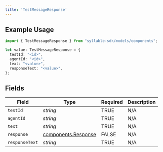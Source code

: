 ```yaml
---
title: 'TestMessageResponse'
---
```


## Example Usage

```typescript
import { TestMessageResponse } from "syllable-sdk/models/components";

let value: TestMessageResponse = {
  testId: "<id>",
  agentId: "<id>",
  text: "<value>",
  responseText: "<value>",
};
```

## Fields

| Field                                                      | Type                                                       | Required                                                   | Description                                                |
| ---------------------------------------------------------- | ---------------------------------------------------------- | ---------------------------------------------------------- | ---------------------------------------------------------- |
| `testId`                                                   | *string*                                                   | TRUE                                         | N/A                                                        |
| `agentId`                                                  | *string*                                                   | TRUE                                         | N/A                                                        |
| `text`                                                     | *string*                                                   | TRUE                                         | N/A                                                        |
| `response`                                                 | [components.Response](sdk-docs/models/components/response) | FALSE                                         | N/A                                                        |
| `responseText`                                             | *string*                                                   | TRUE                                         | N/A                                                        |
